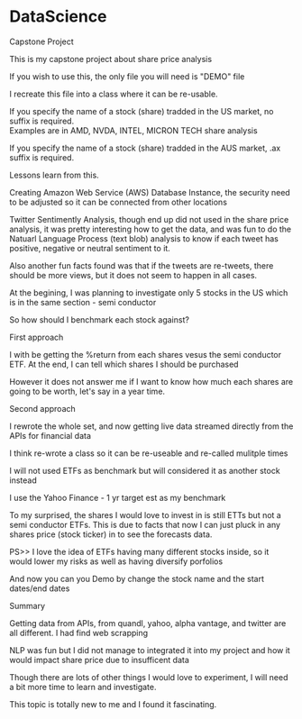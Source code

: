 # DataScience
Capstone Project

This is my capstone project about share price analysis

If you wish to use this, the only file you will need is "DEMO" file

I recreate this file into a class where it can be re-usable.

If you specify the name of a stock (share) tradded in the US market, no suffix is required.  
Examples are in AMD, NVDA, INTEL, MICRON TECH share analysis

If you specify the name of a stock (share) tradded in the AUS market, .ax suffix is required.


Lessons learn from this.

Creating Amazon Web Service (AWS) Database Instance, the security need to be adjusted so it can be connected from other locations

Twitter Sentimently Analysis, though end up did not used in the share price analysis, it was pretty interesting how to get the data, 
and was fun to do the Natuarl Language Process (text blob) analysis to know if each tweet has positive, negative or neutral sentiment to it.

Also another fun facts found was that if the tweets are re-tweets, there should be more views, but it does not seem to happen in all cases.

At the begining, I was planning to investigate only 5 stocks in the US which is in the same section - semi conductor

So how should I benchmark each stock against?  

First approach

I with be getting the %return from each shares vesus the semi conductor ETF.
At the end, I can tell which shares I should be purchased

However it does not answer me if I want to know how much each shares are going to be worth, let's say in a year time.


Second approach

I rewrote the whole set, and now getting live data streamed directly from the APIs for financial data

I think re-wrote a class so it can be re-useable and re-called mulitple times

I will not used ETFs as benchmark but will considered it as another stock instead

I use the Yahoo Finance - 1 yr target est as my benchmark

To my surprised, the shares I would love to invest in is still ETTs but not a semi conductor ETFs.
This is due to facts that now I can just pluck in any shares price (stock ticker) in to see the forecasts data.

PS>> I love the idea of ETFs having many different stocks inside, so it would lower my risks as well as having diversify porfolios

And now you can you Demo by change the stock name and the start dates/end dates


Summary

Getting data from APIs, from quandl, yahoo, alpha vantage, and twitter are all different.  I had find web scrapping

NLP was fun but I did not manage to integrated it into my project and how it would impact share price due to insufficent data

Though there are lots of other things I would love to experiment, I will need a bit more time to learn and investigate.

This topic is totally new to me and I found it fascinating.




